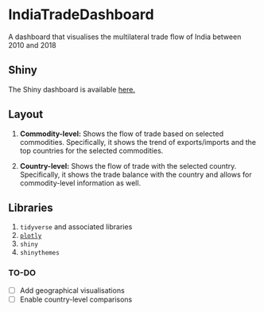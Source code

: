 # IndiaTradeDashboard
A dashboard that visualises the multilateral trade flow of India between 2010 and 2018

## Shiny
The Shiny dashboard is available [here.](https://lakshyaag.shinyapps.io/IndiaTrade/)
## Layout
1. **Commodity-level:** Shows the flow of trade based on selected commodities. Specifically, it shows the trend of exports/imports and the top countries for the selected commodities.

2. **Country-level:** Shows the flow of trade with the selected country. Specifically, it shows the trade balance with the country and allows for commodity-level information as well.

## Libraries
1. `tidyverse` and associated libraries
2. [`plotly`](https://plot.ly/r/)
3. `shiny`
4. `shinythemes`

### TO-DO

 - [ ] Add geographical visualisations
 - [ ] Enable country-level comparisons
